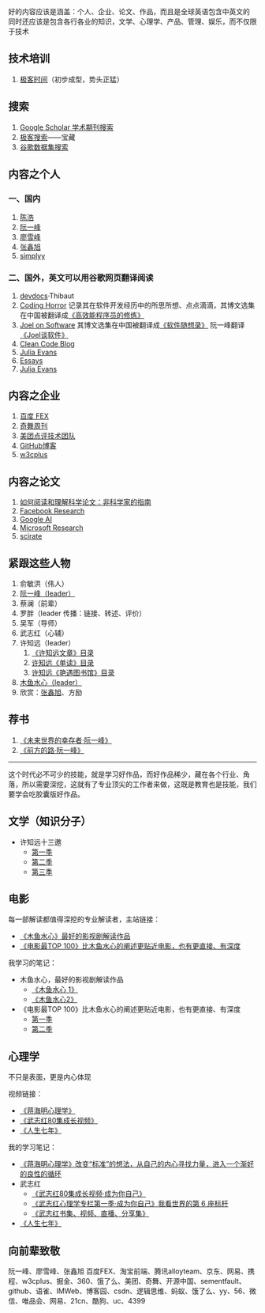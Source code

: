 好的内容应该是涵盖：个人、企业、论文、作品，而且是全球英语包含中英文的 同时还应该是包含各行各业的知识，文学、心理学、产品、管理、娱乐，而不仅限于技术

## [](https://www.yuque.com/lianmt/share/input-repository#ly2bpl)技术培训

1.  [极客时间](https://time.geekbang.org/)（初步成型，势头正猛）

## [](https://www.yuque.com/lianmt/share/input-repository#xp0thy)搜索

1.  [Google Scholar 学术期刊搜索](https://scholar.google.com/schhp?hl=en&as_sdt=0,5)
2.  [极客搜索](https://s.geekbang.org/)——宝藏
3.  [谷歌数据集搜索](https://toolbox.google.com/datasetsearch)

## [](https://www.yuque.com/lianmt/share/input-repository#woifqa)内容之个人

### [](https://www.yuque.com/lianmt/share/input-repository#5k5vek)一、国内

1.  [陈浩](https://coolshell.cn/featured)
2.  [阮一峰](http://www.ruanyifeng.com/home.html)
3.  [廖雪峰](https://www.liaoxuefeng.com/)
4.  [张鑫旭](https://www.zhangxinxu.com/)
5.  [simplyy](https://zhuanlan.zhihu.com/simplyy)

### [](https://www.yuque.com/lianmt/share/input-repository#022skf)二、国外，英文可以用谷歌网页翻译阅读

1.  [devdocs](http://devdocs.io/)·Thibaut
2.  [Coding Horror](https://blog.codinghorror.com/about-me/) 记录其在软件开发经历中的所思所想、点点滴滴，其博文选集在中国被翻译成[《高效能程序员的修练》](https://book.douban.com/subject/24868904/)
3.  [Joel on Software](https://www.joelonsoftware.com/) 其博文选集在中国被翻译成[《软件随想录》](https://book.douban.com/subject/4163938/) 阮一峰翻译[《Joel谈软件》](http://www.ruanyifeng.com/blog/mjos/)
4.  [Clean Code Blog](http://blog.cleancoder.com/)
5.  [Julia Evans](https://jvns.ca/)
6.  [Essays](http://www.paulgraham.com/articles.html)
7.  [Julia Evans](https://jvns.ca/)

## [](https://www.yuque.com/lianmt/share/input-repository#mv2htk)内容之企业

1.  [百度 FEX](http://fex.baidu.com/)
2.  [奇舞周刊](https://weekly.75team.com/)
3.  [美团点评技术团队](https://tech.meituan.com/archives)
4.  [GitHub博客](https://blog.github.com/category/engineering/)
5.  [w3cplus](https://www.w3cplus.com/)

## [](https://www.yuque.com/lianmt/share/input-repository#bz4lhu)内容之论文

1.  [如何阅读和理解科学论文：非科学家的指南](https://violentmetaphors.com/2013/08/25/how-to-read-and-understand-a-scientific-paper-2/)
2.  [Facebook Research](https://research.fb.com/publications/)
3.  [Google AI](https://ai.google/research/pubs)
4.  [Microsoft Research](https://www.microsoft.com/en-us/research/search/?from=http%3A%2F%2Fresearch.microsoft.com%2Fapps%2Fcatalog%2Fdefault.aspx%3Ft%3Dpublications)
5.  [scirate](https://scirate.com/arxiv/cs.PL)

## [](https://www.yuque.com/lianmt/share/input-repository#f13ffb)紧跟这些人物

1.  俞敏洪（伟人）
2.  [阮一峰（leader）](http://www.ruanyifeng.com/home.html)
3.  蔡澜（前辈）
4.  罗胖（leader 传播：链接、转述、评价）
5.  吴军（导师）
6.  武志红（心辅）
7.  许知远（leader）
    1.  [《许知远文章》目录](https://mp.weixin.qq.com/s/TnbYZDh44h9lHJ_kSU4mug)
    2.  [许知远《单读》目录](https://mp.weixin.qq.com/s/R-3tqWm2ciXgE-sBmNcfPg)
    3.  [许知远《艳遇图书馆》目录](https://mp.weixin.qq.com/s/-j_zWPVp-ZTEOVWxw4_vlw)
8.  [木鱼水心（leader）](https://space.bilibili.com/927587/#/video)
9.  欣赏：[张鑫旭](https://www.zhangxinxu.com/)、方励

## [](https://www.yuque.com/lianmt/share/input-repository#t2cozs)荐书

1.  [《未来世界的幸存者·阮一峰》](http://www.ruanyifeng.com/survivor/index.html)
2.  [《前方的路·阮一峰》](http://www.ruanyifeng.com/road/)

* * *

这个时代必不可少的技能，就是学习好作品，而好作品稀少，藏在各个行业、角落，所以需要深挖，这就有了专业顶尖的工作者来做，这既是教育也是技能，我们要学会吃胶囊版好作品。

## [](https://www.yuque.com/lianmt/share/input-repository#i4a7fd)文学（知识分子）

*   许知远十三邀
    *   [第一季](https://www.yuque.com/lianmt/study/nhgh8u)
    *   [第二季](https://www.yuque.com/lianmt/study/fktv09)
    *   [第三季](https://www.yuque.com/lianmt/study/gbvp8y)

## [](https://www.yuque.com/lianmt/share/input-repository#294zxo)电影

每一部解读都值得深挖的专业解读者，主站链接：

*   [《木鱼水心》最好的影视剧解读作品](https://space.bilibili.com/927587/#/video)
*   [《电影最TOP 100》比木鱼水心的阐述更贴近电影，也有更直接、有深度](https://space.bilibili.com/17819768/#/)

我学习的笔记：

*   木鱼水心，最好的影视剧解读作品
    *   [《木鱼水心 1》](https://www.yuque.com/lianmt/study/medzvy)
    *   [《木鱼水心2》](https://www.yuque.com/lianmt/study/ulyonp)
*   《电影最TOP 100》比木鱼水心的阐述更贴近电影，也有更直接、有深度
    *   [第一季](https://www.yuque.com/lianmt/study/ckf6vd)
    *   [第二季](https://www.yuque.com/lianmt/study/hpr3ut)

## [](https://www.yuque.com/lianmt/share/input-repository#2g9yzn)心理学

不只是表面，更是内心体现

视频链接：

*   [《蒋海明心理学》](https://www.youtube.com/channel/UCgZtS4LOx9pE2DcdM-T6bow/videos)
*   [《武志红80集成长视频》](https://space.bilibili.com/102002612/#/)
*   [《人生七年》](https://space.bilibili.com/209366511/#/)

我的学习笔记：

*   [《蒋海明心理学》改变“标准”的想法，从自己的内心寻找力量，进入一个渐好的良性的循环](https://www.yuque.com/lianmt/study/dgvruk)
*   武志红
    *   [《武志红80集成长视频·成为你自己》](https://www.yuque.com/lianmt/study/dvnqv5)
    *   [《武志红心理学专栏第一季·成为你自己》我看世界的第 6 座标杆](https://www.yuque.com/lianmt/study/ldfo36)
    *   [《武志红书集、视频、直播、分享集》](https://www.yuque.com/lianmt/study/if2qey)
*   [《人生七年》](https://www.yuque.com/lianmt/study/gvzx0i)

## [](https://www.yuque.com/lianmt/share/input-repository#6g7fhn)向前辈致敬

阮一峰、廖雪峰、张鑫旭 百度FEX、淘宝前端、腾讯alloyteam、京东、网易、携程、w3cplus、掘金、360、饿了么、美团、奇舞、开源中国、sementfault、github、语雀、IMWeb、博客园、csdn、逻辑思维、蚂蚁、饿了么、yy、56、微信、唯品会、网易、21cn、酷狗、uc、4399
